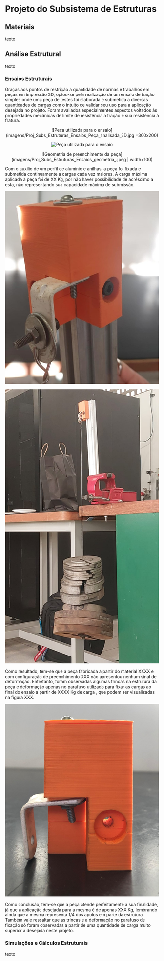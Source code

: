 # Projeto do Subsistema de Estruturas

## Materiais

texto

## Análise Estrutural

texto

### Ensaios Estruturais

Graças aos pontos de restrição a quantidade de normas e trabalhos em peças em impressão 3D, optou-se pela realização de um ensaio de tração simples onde uma peça de testes foi elaborada e submetida a diversas quantidades de cargas com o intuito de validar seu uso para a aplicação desejada no projeto. Foram avaliados especialmentes aspectos voltados às propriedades mecânicas de limite de resistência a tração e sua resistência à fratura.

<div align="center">

![Peça utilizada para o ensaio](imagens/Proj_Subs_Estruturas_Ensaios_Peça_analisada_3D.jpg =300x200)

<img width="100" title="Peça utilizada para o ensaio" src="imagens/Proj_Subs_Estruturas_Ensaios_Peça_analisada_3D.jpg"/>

![Geometria de preenchimento da peça](imagens/Proj_Subs_Estruturas_Ensaios_geometria_.jpeg | width=100)

</div>


Com o auxílio de um perfil de alumínio e anilhas, a peça foi fixada e submetida continuamente a cargas cada vez maiores. A carga máxima aplicada à peça foi de XX Kg, por não haver possibilidade de acréscimo a esta, não representando sua capacidade máxima de submissão. 

<div align="center">

![Fixação da peça para o ensaio](imagens/Proj_Subs_Estruturas_Ensaios_Fixação_da_peça.jpeg)

![Aparato com aplicação de carga](imagens/Proj_Subs_Estruturas_Ensaios_aplicação_carga.jpeg)

</div>

Como resultado, tem-se que a peça fabricada a partir do material XXXX e com configuração de preenchimento XXX não apresentou nenhum sinal de deformação. Entretanto, foram observadas algumas trincas na estrutura da peça e deformação apenas no parafuso utilizado para fixar as cargas ao final do ensaio a partir de XXXX Kg de carga , que podem ser visualizadas na figura XXX.

<div align="center">

![Estrutura da peça após o ensaio](imagens/Proj_Subs_Estruturas_Ensaios_peça_pós_ensaio.jpeg)

</div>
 
Como conclusão, tem-se que a peça atende perfeitamente a sua finalidade, já que a aplicação desejada para a mesma é de apenas XXX Kg, lembrando ainda que a mesma representa 1/4 dos apoios em parte da estrutura. Também vale ressaltar que as trincas e a deformação no parafuso de fixação só foram observadas a partir de uma quantidade de carga muito superior a desejada neste projeto.


### Simulações e Cálculos Estruturais

texto
